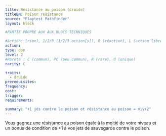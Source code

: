 ```yaml
---
title: Résistance au poison (druide)
titleEN: Poison resistance
source: "Playtest Pathfinder"
layout: block

#PARTIE PROPRE AUX AUX BLOCS TECHNIQUES

#Action: (rien), 1/2/3 (1/2/3 action[s]), R (réaction), L (action libre)
action: 
type: don
level: 2
#Rareté : C (commun), PC (peu commun), R (rare), U (unique)
rarity: C

traits:
  - druide
prerequisites:
frequency: 
cost:
trigger: 
requirements:

summary: "+1 jds contre le poison et résistance au poison = niv/2"
---
```


Vous gagnez une résistance au poison égale à la moitié de votre niveau et un bonus de condition de +1 à vos jets de sauvegarde contre le poison.